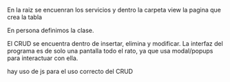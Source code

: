 En la raiz se encuenran los servicios y dentro la carpeta view la pagina que crea la tabla

En persona definimos la clase.

El CRUD se encuentra dentro de insertar, elimina y modificar. 
La interfaz del programa es de solo una pantalla todo el rato, ya que usa modal/popups para interactuar con ella. 

hay uso de js para el uso correcto del CRUD